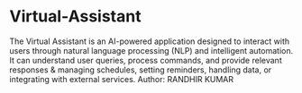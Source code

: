 # Virtual-Assistant
The Virtual Assistant is an AI-powered application designed to interact with users through natural language processing (NLP) and intelligent automation. It can understand user queries, process commands, and provide relevant responses &amp; managing schedules, setting reminders, handling data, or integrating with external services.
Author: RANDHIR KUMAR
